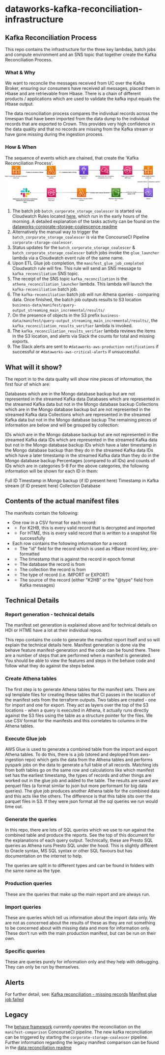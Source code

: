 # dataworks-kafka-reconciliation-infrastructure

## Kafka Reconciliation Process
This repo contains the infrastructure for the three key lambdas, batch jobs and compute environment and an SNS topic that together create the Kafka Reconciliation Process.

### What & Why
We want to reconcile the messages received from UC over the Kafka Broker, ensuring our consumers have received all messages, placed them in Hbase and are retrievable from Hbase.
There is a chain of different products / applications which are used to validate the kafka input equals the Hbase output.

The data reconciliation process compares the individual records across the timespan that have been imported from the data dump to the individual records that are exported to Crown. This provides very high confidence in the data quality and that no records are missing from the Kafka stream or have gone missing during the ingestion process.

### How & When
The sequence of events which are chained, that create the 'Kafka Reconciliation Process'.
![kafka-reconciliation-process-diagram](kafka_reconciliation.png)

1. The batch job `batch_corporate_storage_coalescer` is started via Cloudwatch Rules located [here](https://github.com/dwp/dataworks-aws-ingest-consumers/blob/master/batch_coalescer_trigger_events.tf), which run in the early hours of the morning. 
   A detailed explanation of the tasks activity can be found on the [dataworks-corporate-storage-coalescence readme](https://github.com/dwp/dataworks-corporate-storage-coalescence)
1. Alternatively the manual way to trigger the `batch_corporate_storage_coalescer` is via the ConcourseCI Pipeline `corporate-storage-coalescer`.
1. Status updates for the `batch_corporate_storage_coalescer` & `batch_corporate_storage_coalescer` batch jobs invoke the `glue_launcher` lambda via a Cloudwatch event rule of the same name.
1. Upon ETL Glue job completion, the `manifest_glue_job_completed` Cloudwatch rule will fire. This rule will send an SNS message to `kafka_reconciliation` SNS topic.
1. The receipt of the SNS topic `kafka_reconciliation` is the `athena_reconciliation_launcher` lambda. This lambda will launch the `kafka-reconciliation` batch job.
1. The `kafka-reconciliation` batch job will run Athena queries - comparing data. Once finished, the batch job outputs results to S3 location `business-data/manifest/query-output_streaming_main_incremental/results/`
1. On the presence of objects in the S3 prefix `business-data/manifest/query-output_streaming_main_incremental/results/`, the `kafka_reconciliation_results_verifier` lambda is invoked.
1. The `kafka_reconciliation_results_verifier` lambda reviews the items in the S3 location, and alerts via Slack the counts for total and missing exports.
1. The Slack alerts are sent to `#dataworks-aws-production-notifications` if successful or `#dataworks-aws-critical-alerts` if unsuccessful.

## What will it show?
The report in to the data quality will show nine pieces of information, the first four of which are:

Databases which are in the Mongo database backup but are not represented in the streamed Kafka data
Databases which are represented in the streamed Kafka data but not in the Mongo database backup
Collections which are in the Mongo database backup but are not represented in the streamed Kafka data
Collections which are represented in the streamed Kafka data but not in the Mongo database backup
The remaining pieces of information are below and will be grouped by collection:

IDs which are in the Mongo database backup but are not represented in the streamed Kafka data
IDs which are represented in the streamed Kafka data but not in the Mongo database backup
IDs which have a later timestamp in the Mongo database backup than they do in the streamed Kafka data
IDs which have a later timestamp in the streamed Kafka data than they do in the Mongo database backup
Percentages (compared to all IDs) and counts of IDs which are in categories 5-8
For the above categories, the following information will be shown for each ID in them:

Full ID
Timestamp in Mongo backup (if ID present here)
Timestamp in Kafka stream (if ID present here)
Collection
Database

## Contents of the actual manifest files

The manifests contain the following:

* One row in a CSV format for each record:
* * For K2HB, this is every valid record that is decrypted and imported
* * For HTME, this is every valid record that is written to a snapshot file successfully
* Each row contains the following information for a record:
* * The "id" field for the record which is used as HBase record key, pre-formatted
* * The timestamp that is against the record in epoch format
* * The database the record is from
* * The collection the record is from
* * The type of record (i.e. IMPORT or EXPORT)
* * The source of the record (either "K2HB" or the "@type" field from Kafka messages)

## Technical Details
### Report generation - technical details
The manifest set generation is explained above and for technical details on HDI or HTME have a lot at their individual repos.

This repo contains the code to generate the manifest report itself and so will explain the technical details here. Manifest generation is done via the behave feature manifest-generation and the code can be found there. There are a number of steps that are performed when a manifest is generated. You should be able to view the features and steps in the behave code and follow what they do against the steps below.

### Create Athena tables
The first step is to generate Athena tables for the manifest sets. There are sql template files for creating these tables that CI passes in the location of the manifest sets from the terraform outputs. Two tables are created - one for import and one for export. They act as layers over the top of the S3 locations - when a query is executed in Athena, it actually runs directly against the S3 files using the table as a structure pointer for the files. We use CSV format for the manifests and this correlates to columns in the Athena tables.

### Execute Glue job
AWS Glue is used to generate a combined table from the import and export Athena tables. To do this, there is a job (stored and deployed from aws-ingestion repo) which gets the data from the Athena tables and performs pyspark jobs on the data to generate a full table of all records. Matching ids from both tables go on the same row and calculations like which manifest set has the earliest timestamp, the types of records and other things are worked out in the glue job and added to the table. The results are saved are perquet files (a format similar to json but more performant for big data queries). The glue job produces another Athena table for the combined data and this acts like the others. The difference is that this table sits over the parquet files in S3. If they were json format all the sql queries we run would time out.

### Generate the queries
In this repo, there are lots of SQL queries which we use to run against the combined table and produce the reports. See the top of this document for the explanations of each query output. Technically, these are Presto SQL queries as Athena runs Presto SQL under the hood. This is slightly different to Oracle syntax, MS SQL syntax or other SQL flavours but has documentation on the internet to help.

The queries are split in to different types and can be found in folders with the same name as the type.

### Production queries
These are the queries that make up the main report and are always run.

### Import queries
These are queries which tell us information about the import data only. We are not as concerned about the results of these as they are not something to be concerned about with missing data and more for information only. These don't run with the main production manifest, but can be run on their own.

### Specific queries
These are queries purely for information only and they help with debugging. They can only be run by themselves.

## Alerts
For further detail, see:
[Kafka reconciliation - missing records](https://git.ucd.gpn.gov.uk/dip/aws-common-infrastructure/wiki/DataWorks-AWS-Corporate-Storage#kafka-reconciliation---missing-records)
[Manifest glue job failed](https://git.ucd.gpn.gov.uk/dip/aws-common-infrastructure/wiki/DataWorks-AWS-Corporate-Storage#manifest-glue-job-failed)

## Legacy
The [behave framework](https://github.com/dwp/dataworks-behavioural-framework) currently operates the reconciliation on the `manifest-comparison` ConcourseCI pipeline. The new kafka reconciliation can be triggered by starting the `corporate-storage-coalescer` pipeline.
Further information regarding the legacy manifest comparison can be found in the [data reconciliation readme](https://github.com/dwp/dataworks-behavioural-framework/blob/master/docs/data-reconciliation.md)
